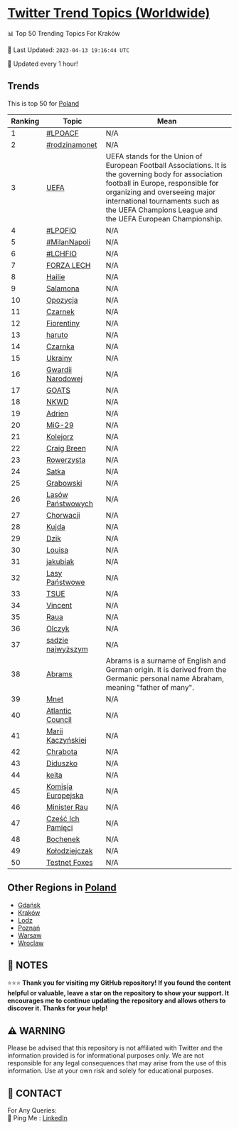 [Twitter Trend Topics (Worldwide)](https://github.com/ErcinDedeoglu/Twitter-Trend-Topics)
==========


📊 Top 50 Trending Topics For Kraków

📆 Last Updated: `2023-04-13 19:16:44 UTC`

🔧 Updated every 1 hour!


## Trends

This is top 50 for [Poland](</Poland>)

| Ranking | Topic | Mean |
| ------- | ------------ | ------------ |
| 1 | [#LPOACF](http://twitter.com/search?q=%23LPOACF) | N/A |
| 2 | [#rodzinamonet](http://twitter.com/search?q=%23rodzinamonet) | N/A |
| 3 | [UEFA](http://twitter.com/search?q=UEFA) | UEFA stands for the Union of European Football Associations. It is the governing body for association football in Europe, responsible for organizing and overseeing major international tournaments such as the UEFA Champions League and the UEFA European Championship. |
| 4 | [#LPOFIO](http://twitter.com/search?q=%23LPOFIO) | N/A |
| 5 | [#MilanNapoli](http://twitter.com/search?q=%23MilanNapoli) | N/A |
| 6 | [#LCHFIO](http://twitter.com/search?q=%23LCHFIO) | N/A |
| 7 | [FORZA LECH](http://twitter.com/search?q=FORZA+LECH) | N/A |
| 8 | [Hailie](http://twitter.com/search?q=Hailie) | N/A |
| 9 | [Salamona](http://twitter.com/search?q=Salamona) | N/A |
| 10 | [Opozycja](http://twitter.com/search?q=Opozycja) | N/A |
| 11 | [Czarnek](http://twitter.com/search?q=Czarnek) | N/A |
| 12 | [Fiorentiny](http://twitter.com/search?q=Fiorentiny) | N/A |
| 13 | [haruto](http://twitter.com/search?q=haruto) | N/A |
| 14 | [Czarnka](http://twitter.com/search?q=Czarnka) | N/A |
| 15 | [Ukrainy](http://twitter.com/search?q=Ukrainy) | N/A |
| 16 | [Gwardii Narodowej](http://twitter.com/search?q=Gwardii+Narodowej) | N/A |
| 17 | [GOATS](http://twitter.com/search?q=GOATS) | N/A |
| 18 | [NKWD](http://twitter.com/search?q=NKWD) | N/A |
| 19 | [Adrien](http://twitter.com/search?q=Adrien) | N/A |
| 20 | [MiG-29](http://twitter.com/search?q=MiG-29) | N/A |
| 21 | [Kolejorz](http://twitter.com/search?q=Kolejorz) | N/A |
| 22 | [Craig Breen](http://twitter.com/search?q=Craig+Breen) | N/A |
| 23 | [Rowerzysta](http://twitter.com/search?q=Rowerzysta) | N/A |
| 24 | [Satka](http://twitter.com/search?q=Satka) | N/A |
| 25 | [Grabowski](http://twitter.com/search?q=Grabowski) | N/A |
| 26 | [Lasów Państwowych](http://twitter.com/search?q=Las%c3%b3w+Pa%c5%84stwowych) | N/A |
| 27 | [Chorwacji](http://twitter.com/search?q=Chorwacji) | N/A |
| 28 | [Kujda](http://twitter.com/search?q=Kujda) | N/A |
| 29 | [Dzik](http://twitter.com/search?q=Dzik) | N/A |
| 30 | [Louisa](http://twitter.com/search?q=Louisa) | N/A |
| 31 | [jakubiak](http://twitter.com/search?q=jakubiak) | N/A |
| 32 | [Lasy Państwowe](http://twitter.com/search?q=Lasy+Pa%c5%84stwowe) | N/A |
| 33 | [TSUE](http://twitter.com/search?q=TSUE) | N/A |
| 34 | [Vincent](http://twitter.com/search?q=Vincent) | N/A |
| 35 | [Raua](http://twitter.com/search?q=Raua) | N/A |
| 36 | [Olczyk](http://twitter.com/search?q=Olczyk) | N/A |
| 37 | [sądzie najwyższym](http://twitter.com/search?q=s%c4%85dzie+najwy%c5%bcszym) | N/A |
| 38 | [Abrams](http://twitter.com/search?q=Abrams) | Abrams is a surname of English and German origin. It is derived from the Germanic personal name Abraham, meaning "father of many". |
| 39 | [Mnet](http://twitter.com/search?q=Mnet) | N/A |
| 40 | [Atlantic Council](http://twitter.com/search?q=Atlantic+Council) | N/A |
| 41 | [Marii Kaczyńskiej](http://twitter.com/search?q=Marii+Kaczy%c5%84skiej) | N/A |
| 42 | [Chrabota](http://twitter.com/search?q=Chrabota) | N/A |
| 43 | [Diduszko](http://twitter.com/search?q=Diduszko) | N/A |
| 44 | [keita](http://twitter.com/search?q=keita) | N/A |
| 45 | [Komisja Europejska](http://twitter.com/search?q=Komisja+Europejska) | N/A |
| 46 | [Minister Rau](http://twitter.com/search?q=Minister+Rau) | N/A |
| 47 | [Cześć Ich Pamięci](http://twitter.com/search?q=Cze%c5%9b%c4%87+Ich+Pami%c4%99ci) | N/A |
| 48 | [Bochenek](http://twitter.com/search?q=Bochenek) | N/A |
| 49 | [Kołodziejczak](http://twitter.com/search?q=Ko%c5%82odziejczak) | N/A |
| 50 | [Testnet Foxes](http://twitter.com/search?q=Testnet+Foxes) | N/A |



## Other Regions in [Poland](</Poland>)

* [Gdańsk](</Poland/Gdańsk.md>)
* [Kraków](</Poland/Kraków.md>)
* [Lodz](</Poland/Lodz.md>)
* [Poznań](</Poland/Poznań.md>)
* [Warsaw](</Poland/Warsaw.md>)
* [Wroclaw](</Poland/Wroclaw.md>)



## 📝 NOTES

⭐⭐⭐ **Thank you for visiting my GitHub repository! If you found the content helpful or valuable, leave a star on the repository to show your support. It encourages me to continue updating the repository and allows others to discover it. Thanks for your help!**


## ⚠️ WARNING

Please be advised that this repository is not affiliated with Twitter and the information provided is for informational purposes only. We are not responsible for any legal consequences that may arise from the use of this information. Use at your own risk and solely for educational purposes.


## 📨 CONTACT

 For Any Queries:  
            🏓 Ping Me : [LinkedIn](https://www.linkedin.com/in/ercindedeoglu/)
